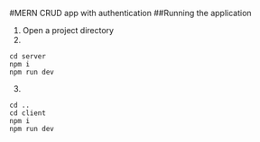 #MERN CRUD app with authentication
##Running the application
1. Open a project directory
2.
```
cd server
npm i
npm run dev
```
3.
```
cd ..
cd client
npm i
npm run dev
```

